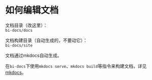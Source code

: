 # 如何编辑文档
文档目录（改这里）：  
`bi-docs/docs`

文档构建目录（自动生成的，不要动它）：  
`bi-docs/site`

文档通过mkdocs自动生成。

在`bi-docs`下使用`mkdocs serve`、`mkdocs build`等指令来构建文档，详见[mkdocs](https://www.mkdocs.org/)。
